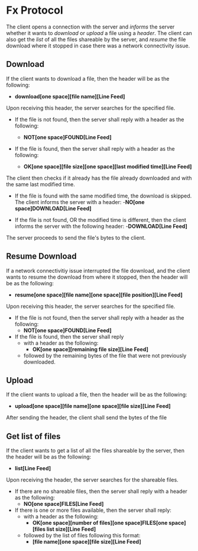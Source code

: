 # Fx Protocol

The client opens a connection with the server and _informs_ the server whether it wants to _download_ or _upload_ a file using a _header_. The client can also get the _list_ of all the files shareable by the server, and _resume_ the file download where it stopped in case there was a network connectivity issue.

## Download

If the client wants to download a file, then the header will be as the following:

- **download[one space][file name][Line Feed]**

Upon receiving this header, the server searches for the specified file.

- If the file is not found, then the server shall reply with a header as the following:
  - **NOT[one space]FOUND[Line Feed]**

- If the file is found, then the server shall reply with a header as the following:
    - **OK[one space][file size][one space][last modified time][Line Feed]**

The client then checks if it already has the file already downloaded and with the same last modified time.

  - If the file is found with the same modified time, the download is skipped. The client informs the server with a header:
    -**NO[one space]DOWNLOAD[Line Feed]**

  - If the file is not found, OR the modified time is different, then the client informs the server with the following header:
    -**DOWNLOAD[Line Feed]**
  
  The server proceeds to send the file's bytes to the client.

## Resume Download

If a network connectivitiy issue interrupted the file download, and the client wants to resume the download from where it stopped, then the header will be as the following:

- **resume[one space][file name][one space][file position][Line Feed]**

Upon receiving this header, the server searches for the specified file.

- If the file is not found, then the server shall reply with a header as the following:
  - **NOT[one space]FOUND[Line Feed]**
- If the file is found, then the server shall reply
  - with a header as the following:
    - **OK[one space][remaining file size][Line Feed]**
  - followed by the remaining bytes of the file that were not previously downloaded.

## Upload

If the client wants to upload a file, then the header will be as the following:

- **upload[one space][file name][one space][file size][Line Feed]**

After sending the header, the client shall send the bytes of the file

## Get list of files

If the client wants to get a list of all the files shareable by the server, then the header will be as the following:

- **list[Line Feed]**

Upon receiving the header, the server searches for the shareable files.

- If there are no shareable files, then the server shall reply with a header as the following:
  - **NO[one space]FILES[Line Feed]**
- If there is one or more files available, then the server shall reply:
  - with a header as the following:
    - **OK[one space][number of files][one space]FILES[one space][files list size][Line Feed]**
  - followed by the list of files following this format:
    - **[file name][one space][file size][Line Feed]**
